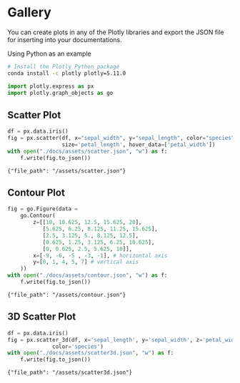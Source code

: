 # Gallery

You can create plots in any of the Plotly libraries and export the JSON file for inserting into your documentations. 

Using Python as an example


```bash
# Install the Plotly Python package
conda install -c plotly plotly=5.11.0
```


```python
import plotly.express as px
import plotly.graph_objects as go
```

## Scatter Plot


```python
df = px.data.iris()
fig = px.scatter(df, x="sepal_width", y="sepal_length", color="species",
                 size='petal_length', hover_data=['petal_width'])
with open("./docs/assets/scatter.json", "w") as f:
    f.write(fig.to_json())
```

```plotly
{"file_path": "/assets/scatter.json"}
```


## Contour Plot


```python
fig = go.Figure(data =
    go.Contour(
        z=[[10, 10.625, 12.5, 15.625, 20],
           [5.625, 6.25, 8.125, 11.25, 15.625],
           [2.5, 3.125, 5., 8.125, 12.5],
           [0.625, 1.25, 3.125, 6.25, 10.625],
           [0, 0.625, 2.5, 5.625, 10]],
        x=[-9, -6, -5 , -3, -1], # horizontal axis
        y=[0, 1, 4, 5, 7] # vertical axis
    ))
with open("./docs/assets/contour.json", "w") as f:
    f.write(fig.to_json())
```

```plotly
{"file_path": "/assets/contour.json"}
```

## 3D Scatter Plot


```python
df = px.data.iris()
fig = px.scatter_3d(df, x='sepal_length', y='sepal_width', z='petal_width',
              color='species')
with open("./docs/assets/scatter3d.json", "w") as f:
    f.write(fig.to_json())
```

```plotly
{"file_path": "/assets/scatter3d.json"}
```
